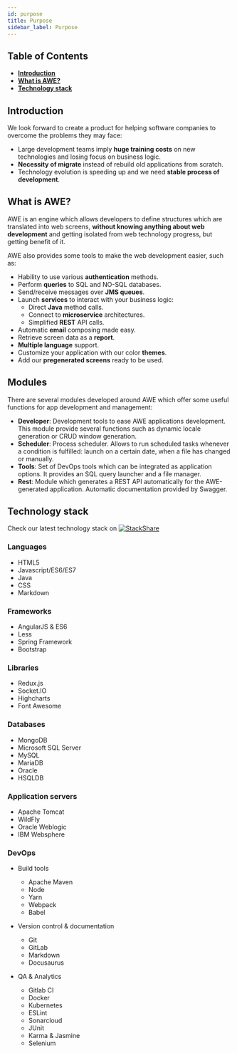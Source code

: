 ```yaml
---
id: purpose
title: Purpose
sidebar_label: Purpose
---
```


## Table of Contents

* **[Introduction](#introduction)**
* **[What is AWE?](#what-is-awe)**
* **[Technology stack](#technology-stack)**

## Introduction

We look forward to create a product for helping software companies to overcome the problems they may face:

* Large development teams imply **huge training costs** on new technologies and losing focus on business logic.
* **Necessity of migrate** instead of rebuild old applications from scratch.
* Technology evolution is speeding up and we need **stable process of development**.

## What is AWE?

AWE is an engine which allows developers to define structures which are translated 
into web screens, **without knowing anything about web development** and getting isolated 
from web technology progress, but getting benefit of it.

AWE also provides some tools to make the web development easier, such as:

* Hability to use various **authentication** methods.
* Perform **queries** to SQL and NO-SQL databases.
* Send/receive messages over **JMS queues**.
* Launch **services** to interact with your business logic:
  * Direct **Java** method calls.
  * Connect to **microservice** architectures.
  * Simplified **REST** API calls.
* Automatic **email** composing made easy.
* Retrieve screen data as a **report**.
* **Multiple language** support.
* Customize your application with our color **themes**.
* Add our **pregenerated screens** ready to be used.

## Modules

There are several modules developed around AWE which offer some useful functions for app development and management:
* **Developer**: Development tools to ease AWE applications development. This module provide several functions such as dynamic locale generation or CRUD window generation. 
* **Scheduler**: Process scheduler. Allows to run scheduled tasks whenever a condition is fulfilled: launch on a certain date, when a file has changed or manually.
* **Tools**: Set of DevOps tools which can be integrated as application options. It provides an SQL query launcher and a file manager.
* **Rest**: Module which generates a REST API automatically for the AWE-generated application. Automatic documentation provided by Swagger.

## Technology stack

Check our latest technology stack on [![StackShare](https://img.shields.io/badge/tech-stack-0690fa.svg?style=flat)](https://stackshare.io/almis-informatica-financiera/aweframework)

### Languages

* HTML5
* Javascript/ES6/ES7
* Java
* CSS
* Markdown

### Frameworks

* AngularJS & ES6
* Less
* Spring Framework
* Bootstrap

### Libraries

* Redux.js
* Socket.IO
* Highcharts
* Font Awesome

### Databases

* MongoDB
* Microsoft SQL Server
* MySQL
* MariaDB
* Oracle
* HSQLDB

### Application servers

* Apache Tomcat
* WildFly
* Oracle Weblogic
* IBM Websphere

### DevOps

* Build tools
  * Apache Maven
  * Node
  * Yarn
  * Webpack
  * Babel

* Version control & documentation
  * Git
  * GitLab
  * Markdown
  * Docusaurus

* QA & Analytics
  * Gitlab CI
  * Docker
  * Kubernetes
  * ESLint
  * Sonarcloud
  * JUnit
  * Karma & Jasmine
  * Selenium